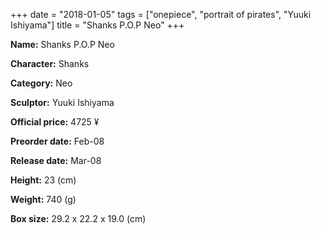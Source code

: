 +++
date = "2018-01-05"
tags = ["onepiece", "portrait of pirates", "Yuuki Ishiyama"]
title = "Shanks P.O.P Neo"
+++

**Name:** Shanks P.O.P Neo

**Character:** Shanks

**Category:** Neo 

**Sculptor:** Yuuki Ishiyama

**Official price:** 4725 ¥

**Preorder date:** Feb-08

**Release date:** Mar-08

**Height:** 23 (cm)

**Weight:** 740 (g)

**Box size:** 29.2 x 22.2 x 19.0 (cm)


